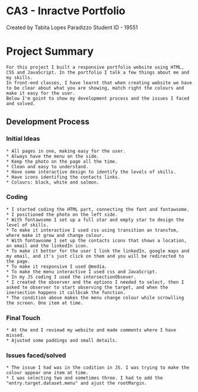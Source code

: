 # CA3 - Inractve Portfolio
Created by Tabita Lopes Paradizzo
Student ID - 19551

# Project Summary
    For this project I built a responsive portfolio website using HTML, CSS and JavaScript. In the portfolio I talk a few things about me and my skills.
    In front-end classes, I have learnt that when creating website we have to be clear about what you are showing, match right the colours and make it easy for the user.
    Below I'm goint to show my development process and the issues I faced and solved.

## Development Process

### Initial Ideas
    * All pages in one, making easy for the user.
    * Always have the menu on the side.
    * Keep the photo on the page all the time.
    * Clean and easy to understand.
    * Have some interactive design to identify the levels of skills.
    * Have icons identifing the contacts links.
    * Colours: black, white and salmon.
    
### Coding
    * I started coding the HTML part, connecting the font and fontawsome.
    * I positioned the photo on the left side.
    * With fontawsome I set up a full star and empty star to design the level of skills.
    * To make it interactive I used css using transition an transfom, where make it grow and change colour.
    * With fontawsome I set up the contacts icons that shows a location, an email and the linkedIn icon.
    * To make it better for the user I link the linkedIn, google maps and my email, and it's just click on them and you will be redirected to the page.
    * To make it responsive I used @media.
    * To make the menu interactive I used css and JavaScript.
    * In my JS coding I used the intersectionObsever.
    * I created the observer and the options I needed to select, then I asked te observer to start observing the target, and when the inersection happens it callbcak the function.
    * The condition above makes the menu change colour while scrowlling the screen. One item at time.

### Final Touch
    * At the end I reviewd my website and made comments where I have missed.
    * Ajusted some paddings and small details.

### Issues faced/solved
    * The issue I had was in the codition in JS. I was trying to make the colour appear one item at time.
    * I was selecting two and sometimes three. I had to add the "entry.target.dataset.menu" and ajust the rootMargin.
